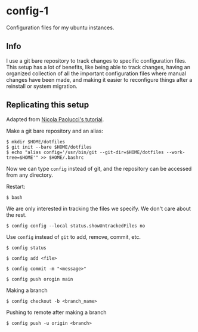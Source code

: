 # config-1

Configuration files for my ubuntu instances.

## Info

I use a git bare repository to track changes to specific configuration files. This setup has a lot of benefits, like being able to track changes, having an organized collection of all the important configuration files where manual changes have been made, and making it easier to reconfigure things after a reinstall or system migration.

## Replicating this setup

Adapted from [Nicola Paolucci's tutorial](https://www.atlassian.com/git/tutorials/dotfiles).

Make a git bare repository and an alias:
```
$ mkdir $HOME/dotfiles
$ git init --bare $HOME/dotfiles
$ echo "alias config='/usr/bin/git --git-dir=$HOME/dotfiles --work-tree=$HOME'" >> $HOME/.bashrc
```
Now we can type `config` instead of git, and the repository can be accessed from any directory.

Restart:
```
$ bash
```
We are only interested in tracking the files we specify. We don't care about the rest.
```
$ config config --local status.showUntrackedFiles no
```
Use `config` instead of `git` to add, remove, commit, etc.
```
$ config status
```
```
$ config add <file>
```
```
$ config commit -m "<message>"
```
```
$ config push orogin main
```

Making a branch

```
$ config checkout -b <branch_name>
```

Pushing to remote after making a branch

```
$ config push -u origin <branch>
```
